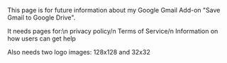 This page is for future information about my Google Gmail Add-on "Save Gmail to Google Drive".

It needs pages for:\n
privacy policy/n
Terms of Service/n
Information on how users can get help


Also needs two logo images: 128x128 and 32x32
